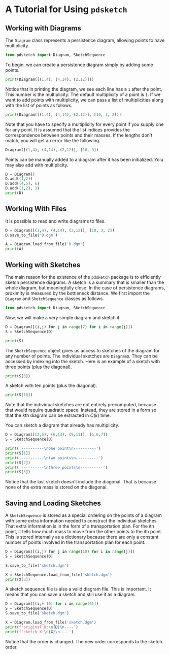 # A Tutorial for Using `pdsketch`

## Working with Diagrams

The `Diagram` class represents a persistence diagram, allowing points to have multiplicity.

```python {cmd id="import"}
from pdsketch import Diagram, SketchSequence
```

To begin, we can create a persistence diagram simply by adding some points.

```python {cmd continue="import"}
print(Diagram([(1,4), (4,14), (2,12)]))
```

Notice that in printing the diagram, we see each line has a `1` after the point.
This number is the multiplicity.
The default multiplicity of a point is `1`.
If we want to add points with multiplicity, we can pass a list of multiplicities along with the list of points as follows.

```python {cmd continue="import"}
print(Diagram([(1,4), (4,14), (2,12)], [10, 3, 2]))
```

Note that you have to specify a multiplicity for every point if you supply one for any point.
It is assumed that the list indices provides the correspondence between points and their masses.
If the lengths don't match, you will get an error like the following.

```python {cmd continue="import"}
Diagram([(1,4), (4,14), (2,12)], [10, 3])
```

Points can be manually added to a diagram after it has been initialized.
Yoiu may also add with multiplicity.

```python {cmd continue="import"}
D = Diagram()
D.add((1,2))
D.add((4,5), 6)
D.add((1,2), 3)
print(D)
```

## Working With Files

It is possible to read and write diagrams to files.

```python {cmd continue="import"}
D = Diagram([(1,4), (4,14), (2,12)], [10, 3, 2])
D.save_to_file('D.dgm')

A = Diagram.load_from_file('D.dgm')
print(A)
```


## Working with Sketches

The main reason for the existence of the `pdsketch` package is to efficiently sketch persistence diagrams.
A sketch is a summary that is smaller than the whole diagram, but meaningfully close.
In the case of persistence diagrams, proximity is measured by the bottleneck distance.
We first import the `Diagram` and `SketchSequence` classes as follows.

```python {cmd id=import}
from pdsketch import Diagram, SketchSequence
```

Now, we will make a very simple diagram and sketch it.

```python {cmd continue="import" id="firstsketch"}
D = Diagram([(i,j) for j in range(7) for i in range(j)])
S = SketchSequence(D)
```

```python {cmd continue}
print(S)
```

The `SketchSequence` object gives us access to sketches of the diagram for any number of points.
The individual sketches are `Diagram`s.
They can be accessed by indexing into the sketch.
Here is an example of a sketch with three points (plus the diagonal).

```python {cmd continue="firstsketch"}
print(S[3])
```

A sketch with ten points (plus the diagonal).


```python {cmd continue="firstsketch"}
print(S[10])
```

Note that the individual sketches are not entirely precomputed, because that would require quadratic space.
Instead, they are stored in a form so that the $k$th diagram can be extracted in $O(k)$ time.

You can sketch a diagram that already has multiplicity.

```python {cmd continue="import"}
D = Diagram([(2,5), (6,13), (9,11)], [5,6,7])
S = SketchSequence(D)

print('----------\none point\n----------')
print(S[1])
print('----------\ntwo points\n----------')
print(S[2])
print('----------\nthree points\n----------')
print(S[3])
```

Notice that the last sketch doesn't include the diagonal.
That is because none of the extra mass is stored on the diagonal.



## Saving and Loading Sketches

A `SketchSequence` is stored as a special ordering on the points of a diagram with some extra information needed to construct the individual sketches.
That extra information is in the form of a transportation plan.
For the $i$th point, it tells how much mass to move from the other points to the $i$th point.
This is stored internally as a dictionary because there are only a constant number of points involved in the transportation plan for each point.


```python {cmd continue="import"}
D = Diagram([(i,j) for j in range(10) for i in range(j)])
S = SketchSequence(D)

S.save_to_file('sketch.dgm')

X = SketchSequence.load_from_file('sketch.dgm')
print(X[3])
```

A sketch sequence file is also a valid diagram file.
This is important.
It means that you can save a sketch and still use it as a diagram.

```python {cmd continue="import"}
D = Diagram([(i,+ 10) for i in range(6)])
S = SketchSequence(D)
S.save_to_file('sketch.dgm')

X = Diagram.load_from_file('sketch.dgm')
print(f'original D:\n{D}\n----')
print(f'sketch X:\n{X}\n----')
```

Notice that the order is changed.
The new order corresponds to the sketch order.

